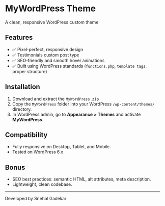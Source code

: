 
# MyWordPress Theme

A clean, responsive WordPress custom theme 

## Features
- ✅ Pixel-perfect, responsive design
- ✅ Testimonials custom post type
- ✅ SEO-friendly and smooth hover animations
- ✅ Built using WordPress standards (`functions.php`, `template tags`, proper structure)

## Installation
1. Download and extract the `MyWordPress.zip`
2. Copy the `MyWordPress` folder into your WordPress `/wp-content/themes/` directory.
3. In WordPress admin, go to **Appearance > Themes** and activate **MyWordPress**.

## Compatibility
- Fully responsive on Desktop, Tablet, and Mobile.
- Tested on WordPress 6.x

## Bonus
- SEO best practices: semantic HTML, alt attributes, meta description.
- Lightweight, clean codebase.

---

Developed  by Snehal Gadekar

